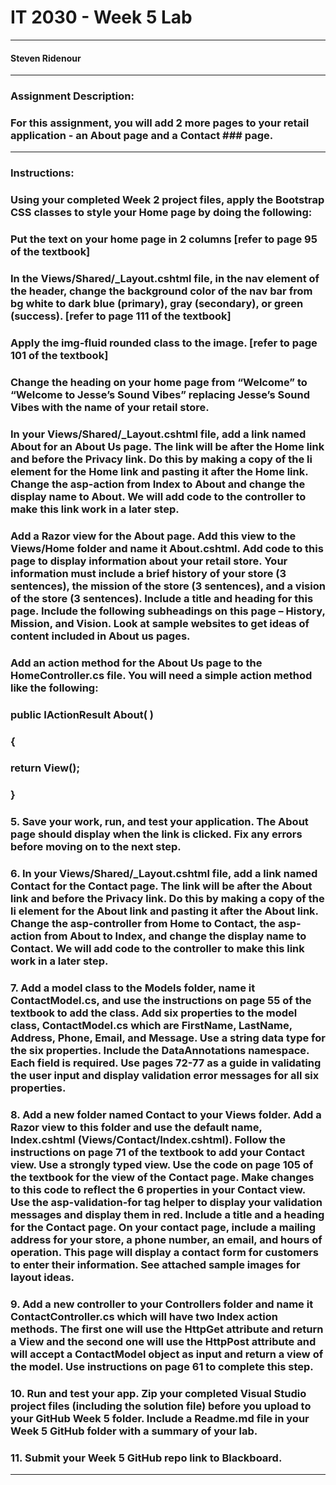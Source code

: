 # IT 2030 - Week 5 Lab 
___
####  Steven Ridenour
___
### Assignment Description:
### For this assignment, you will add 2 more pages to your retail application - an About page and a Contact ### page.
___
### Instructions:
### Using your completed Week 2 project files, apply the Bootstrap CSS classes to style your Home page by doing the following:

### Put the text on your home page in 2 columns [refer to page 95 of the textbook]

### In the Views/Shared/_Layout.cshtml file, in the nav element of the header, change the background color of the nav bar from bg white to dark blue (primary), gray (secondary), or green (success). [refer to page 111 of the textbook]

### Apply the img-fluid rounded class to the image. [refer to page 101 of the textbook]

### Change the heading on your home page from “Welcome” to “Welcome to Jesse’s Sound Vibes” replacing Jesse’s Sound Vibes with the name of your retail store.

### In your Views/Shared/_Layout.cshtml file, add a link named About for an About Us page. The link will be after the Home link and before the Privacy link. Do this by making a copy of the li element for the Home link and pasting it after the Home link. Change the asp-action from Index to About and change the display name to About. We will add code to the controller to make this link work in a later step.

### Add a Razor view for the About page. Add this view to the Views/Home folder and name it About.cshtml.  Add code to this page to display information about your retail store. Your information must include a brief history of your store (3 sentences), the mission of the store (3 sentences),  and a vision of the store (3 sentences). Include a title and heading for this page. Include the following subheadings on this page – History, Mission, and Vision. Look at sample websites to get ideas of content included in About us pages.


### Add an action method for the About Us page to the HomeController.cs file. You will need a simple action method like the following:
###                      public IActionResult About( )
###                    {
###                           return View();
###                     }

### 5. Save your work, run, and test your application. The About page should display when the link is clicked. Fix any errors before moving on to the next step.

###         6. In your Views/Shared/_Layout.cshtml file, add a link named Contact for the Contact page. The link will be after the About link and before the Privacy link. Do this by  making a  copy of the li element for the About link and pasting it after the About link. Change the asp-controller from Home to Contact, the asp-action from About to Index, and change the display name to Contact. We will add code to the controller to make this link work in a later step.

###         7. Add a model class to the Models folder, name it ContactModel.cs, and use the instructions on page 55 of the textbook to add the class. Add six properties to the model class, ContactModel.cs which are FirstName, LastName, Address, Phone, Email, and Message. Use a string data type for the six properties. Include the DataAnnotations namespace. Each field is required. Use pages 72-77 as a guide in validating the user input and display validation error messages for all six properties.

###         8. Add a new folder named Contact to your Views folder. Add a Razor view to this folder and use the default name, Index.cshtml (Views/Contact/Index.cshtml). Follow the instructions on page 71 of the textbook to add your Contact view. Use a strongly typed view. Use the code on page 105 of the textbook for the view of the Contact page. Make changes to this code to reflect the 6 properties in your Contact view. Use the asp-validation-for tag helper to display your validation messages and display them in red. Include a title and a heading for the Contact page. On your contact page, include a mailing address for your store, a phone number, an email, and hours of operation. This page will display a contact form for customers to enter their information. See attached sample images for layout ideas.

###         9. Add a new controller to your Controllers folder and name it ContactController.cs which will have two Index action methods. The first one will use the HttpGet attribute and return a View and the second one will use the HttpPost attribute and will accept a ContactModel object as input and return a view of the model. Use instructions on page 61 to complete this step.

###         10. Run and test your app. Zip your completed Visual Studio project files (including the solution file) before you upload to your GitHub Week 5 folder. Include a Readme.md file in your Week 5 GitHub folder with a summary of your lab.

###         11. Submit your Week 5 GitHub repo link to Blackboard.
___
